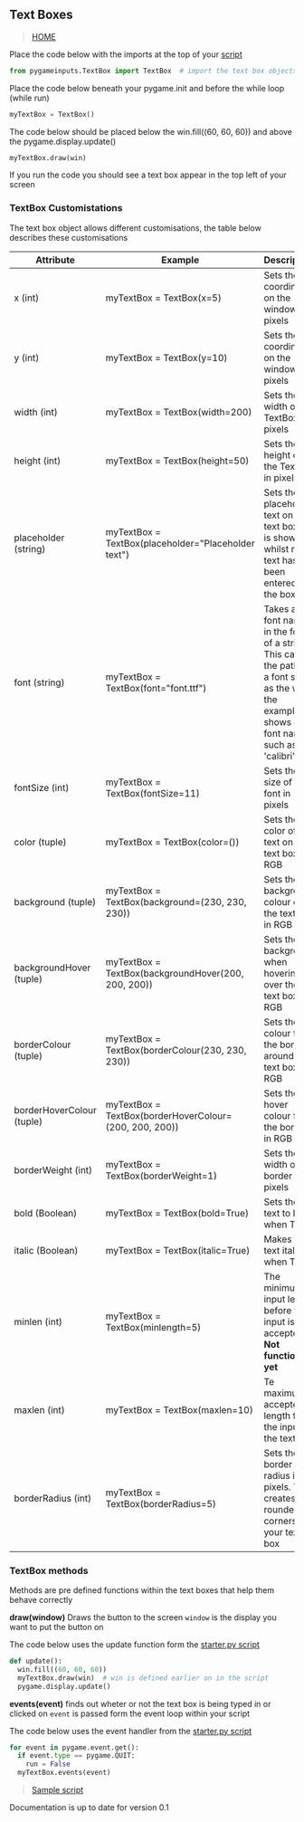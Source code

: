 ## Text Boxes

> [HOME](https://captainorigami01.github.io/pygame-inputs/)

Place the code below with the imports at the top of your [script](https://github.com/captainorigami01/pygame-inputs/blob/c1b627e65933d34479a9376751eaf7d4776e48b1/starter.py)

```python
from pygameinputs.TextBox import TextBox  # import the text box objects
```

Place the code below beneath your pygame.init and before the while loop (while run)

```python
myTextBox = TextBox()
```

The code below should be placed below the win.fill((60, 60, 60)) and above the pygame.display.update()

```python
myTextBox.draw(win)
```

If you run the code you should see a text box appear in the top left of your screen

### TextBox Customistations

The text box object allows different customisations, the table below describes these customisations

|**Attribute**|**Example**|**Description**|
|--|--|--|
| x (int) | myTextBox = TextBox(x=5) | Sets the X coordinate on the window in pixels |
| y (int) | myTextBox = TextBox(y=10) | Sets the Y coordinate on the window in pixels |
| width (int) | myTextBox = TextBox(width=200) | Sets the width of the TextBox in pixels |
| height (int) | myTextBox = TextBox(height=50) | Sets the height of the TextBox in pixels |
| placeholder (string) | myTextBox = TextBox(placeholder="Placeholder text") | Sets the placeholder text on the text box. It is shown whilst no text has been entered into the box |
| font (string) | myTextBox = TextBox(font="font.ttf") | Takes a font name in the form of a string. This can be the path to a font such as the way the example shows or a font name such as 'calibri' |
| fontSize (int) | myTextBox = TextBox(fontSize=11) | Sets the size of the font in pixels |
| color (tuple) | myTextBox = TextBox(color=()) | Sets the color of the text on the text box in RGB |
| background (tuple) | myTextBox = TextBox(background=(230, 230, 230)) | Sets the background colour of the text box in RGB |
| backgroundHover (tuple) | myTextBox = TextBox(backgroundHover(200, 200, 200)) | Sets the background when hovering over the text box in RGB |
| borderColour (tuple) | myTextBox = TextBox(borderColour(230, 230, 230)) | Sets the colour for the border around the text box in RGB |
| borderHoverColour (tuple) | myTextBox = TextBox(borderHoverColour=(200, 200, 200)) | Sets the hover colour for the border in RGB |
| borderWeight (int) | myTextBox = TextBox(borderWeight=1) | Sets the width of the border in pixels |
| bold (Boolean) | myTextBox = TextBox(bold=True) | Sets the text to bold when True |
| italic (Boolean) | myTextBox = TextBox(italic=True) | Makes the text italic when True |
| minlen (int) | myTextBox = TextBox(minlength=5) | The minimum input length before the input is accepted **Not functional yet** |
| maxlen (int) | myTextBox = TextBox(maxlen=10) | Te maximum accepted length for the input in the text box |
|borderRadius (int)| myTextBox = TextBox(borderRadius=5)|Sets the border radius in pixels. This creates rounded corners on your text box|

### TextBox methods

Methods are pre defined functions within the text boxes that help them behave correctly

**draw(window)** Draws the button to the screen
`window` is the display you want to put the button on

The code below uses the update function form the [starter.py script](https://github.com/captainorigami01/pygame-inputs/blob/c1b627e65933d34479a9376751eaf7d4776e48b1/starter.py)

```python
def update():
  win.fill((60, 60, 60))
  myTextBox.draw(win)  # win is defined earlier on in the script
  pygame.display.update()
```

**events(event)** finds out wheter or not the text box is being typed in or clicked on
`event` is passed form the event loop within your script

The code below uses the event handler from the [starter.py script](https://github.com/captainorigami01/pygame-inputs/blob/c1b627e65933d34479a9376751eaf7d4776e48b1/starter.py)

```python
for event in pygame.event.get():
  if event.type == pygame.QUIT:
    run = False
  myTextBox.events(event)
```
> [Sample script](https://github.com/captainorigami01/pygame-inputs/blob/b18fc5c870276ac123a5987894f9d5c2120b06b8/button-sample.py)

Documentation is up to date for version 0.1
